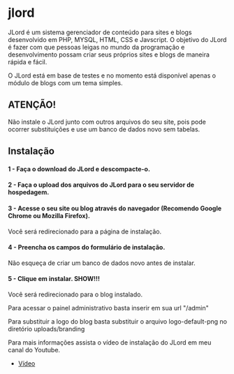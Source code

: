 # jlord

JLord é um sistema gerenciador de conteúdo para sites e blogs desenvolvido em PHP, MYSQL, HTML, CSS e Javscript. O objetivo do JLord é fazer com que pessoas leigas no mundo da programação e desenvolvimento possam criar seus próprios sites e blogs de maneira rápida e fácil.

O JLord está em base de testes e no momento está disponível apenas o módulo de blogs com um tema simples.

## ATENÇÃO!

Não instale o JLord junto com outros arquivos do seu site, pois pode ocorrer substituições e use um banco de dados novo sem tabelas.

## Instalação

#### 1 - Faça o download do JLord e descompacte-o.

#### 2 - Faça o upload dos arquivos do JLord para o seu servidor de hospedagem.

#### 3 - Acesse o seu site ou blog através do navegador (Recomendo Google Chrome ou Mozilla Firefox).

Você será redirecionado para a página de instalação.

#### 4 - Preencha os campos do formulário de instalação.

Não esqueça de criar um banco de dados novo antes de instalar.

#### 5 - Clique em instalar. SHOW!!!

Você será redirecionado para o blog instalado.

Para acessar o painel administrativo basta inserir em sua url "/admin"

Para substituir a logo do blog basta substituir o arquivo logo-default-png no diretório uploads/branding

Para mais informações assista o vídeo de instalação do JLord em meu canal do Youtube.

- [Vídeo](https://www.youtube.com/watch?v=fElxt-nULz4)